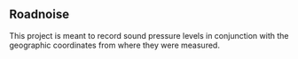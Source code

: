 ## Roadnoise
This project is meant to record sound pressure levels in conjunction with the geographic coordinates from where they were measured.
